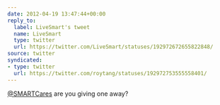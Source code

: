 ```yaml
---
date: 2012-04-19 13:47:44+00:00
reply_to:
  label: LiveSmart's tweet
  name: LiveSmart
  type: twitter
  url: https://twitter.com/LiveSmart/statuses/192972672655822848/
source: twitter
syndicated:
- type: twitter
  url: https://twitter.com/roytang/statuses/192972753555558401/
---
```


[@SMARTCares](https://twitter.com/SMARTCares/) are you giving one away?